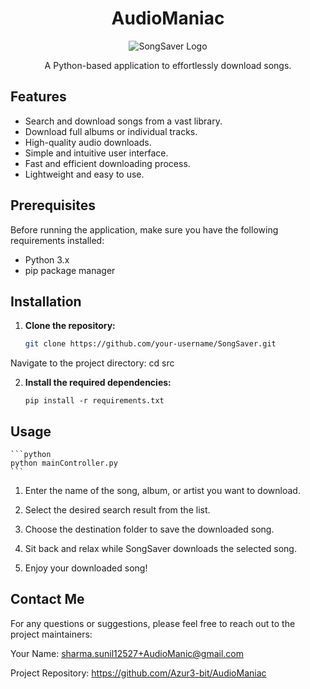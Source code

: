 <h1 align="center">AudioManiac</h1>

<p align="center">
  <img src="https://images.unsplash.com/photo-1618366712010-f4ae9c647dcb?ixlib=rb-4.0.3&ixid=M3wxMjA3fDB8MHxzZWFyY2h8NHx8aGVhZHBob25lfGVufDB8fDB8fHww&auto=format&fit=crop&w=500&q=60" alt="SongSaver Logo">
</p>

<p align="center">A Python-based application to effortlessly download songs.</p>

## Features

- Search and download songs from a vast library.
- Download full albums or individual tracks.
- High-quality audio downloads.
- Simple and intuitive user interface.
- Fast and efficient downloading process.
- Lightweight and easy to use.

## Prerequisites

Before running the application, make sure you have the following requirements installed:

- Python 3.x
- pip package manager

## Installation

1. **Clone the repository:**

   ```bash
   git clone https://github.com/your-username/SongSaver.git
    ```
Navigate to the project directory:
cd src

2. **Install the required dependencies:**
    ```
    pip install -r requirements.txt
    ```

## Usage
    ```python
    python mainController.py
    ```

1. Enter the name of the song, album, or artist you want to download.

2. Select the desired search result from the list.

3. Choose the destination folder to save the downloaded song.

4. Sit back and relax while SongSaver downloads the selected song.

5. Enjoy your downloaded song!

## Contact Me 
For any questions or suggestions, please feel free to reach out to the project maintainers:

Your Name: sharma.sunil12527+AudioManic@gmail.com

Project Repository: https://github.com/Azur3-bit/AudioManiac